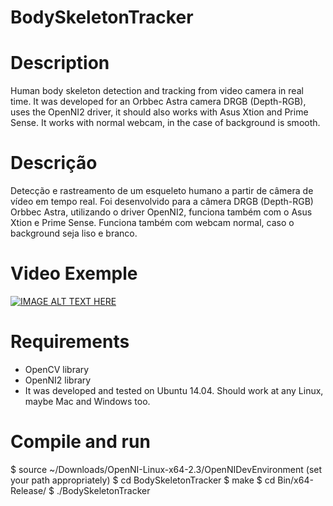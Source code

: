 # BodySkeletonTracker
# Description
Human body skeleton detection and tracking from video camera in real time. It was developed for an Orbbec Astra camera DRGB (Depth-RGB), uses the OpenNI2 driver, it should also works with Asus Xtion and Prime Sense. It works with normal webcam, in the case of background is smooth.

# Descrição
Detecção e rastreamento de um esqueleto humano a partir de câmera de vídeo em tempo real. Foi desenvolvido para a câmera DRGB (Depth-RGB) Orbbec Astra, utilizando o driver OpenNI2, funciona também com o Asus Xtion e Prime Sense. Funciona também com webcam normal, caso o background seja liso e branco.

# Video Exemple

[![IMAGE ALT TEXT HERE](https://github.com/derzu/BodySkeletonTracker/blob/master/thumbs.png)](https://www.youtube.com/watch?v=9XYmkTN2RQY)

# Requirements
 - OpenCV library 
 - OpenNI2 library
  - It was developed and tested on Ubuntu 14.04. Should work at any Linux, maybe Mac and Windows too.

# Compile and run
 $ source ~/Downloads/OpenNI-Linux-x64-2.3/OpenNIDevEnvironment     (set your path appropriately)
 $ cd BodySkeletonTracker
 $ make
 $ cd Bin/x64-Release/
 $ ./BodySkeletonTracker

